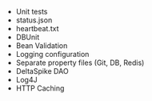 - Unit tests
- status.json
- heartbeat.txt
- DBUnit
- Bean Validation
- Logging configuration
- Separate property files (Git, DB, Redis)
- DeltaSpike DAO
- Log4J
- HTTP Caching
